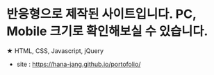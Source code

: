 # 반응형으로 제작된 사이트입니다. PC, Mobile 크기로 확인해보실 수 있습니다.

★ HTML, CSS, Javascript, jQuery

- site : https://hana-jang.github.io/portofolio/
